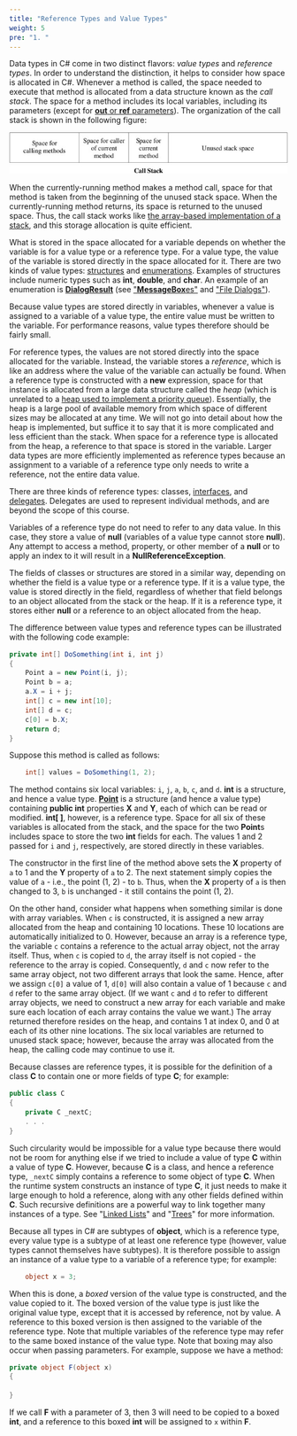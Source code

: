 ```yaml
---
title: "Reference Types and Value Types"
weight: 5
pre: "1. "
---
```


Data types in C# come in two distinct flavors: *value types* and *reference types*. In order to understand the distinction, it helps to consider how space is allocated in C#. Whenever a method is called, the space needed to execute that method is allocated from a data structure known as the *call stack*. The space for a method includes its local variables, including its parameters (except for [**out** or **ref** parameters](/~rhowell/DataStructures/redirect/out-ref)). The organization of the call stack is shown in the following figure:

![A picture of the call stack should appear here](call-stack.jpg)

When the currently-running method makes a method call, space for that method is taken from the beginning of the unused stack space. When the currently-running method returns, its space is returned to the unused space. Thus, the call stack works like [the array-based implementation of a stack](/~rhowell/DataStructures/redirect/stack-impl), and this storage allocation is quite efficient.

What is stored in the space allocated for a variable depends on whether the variable is for a value type or a reference type. For a value type, the value of the variable is stored directly in the space allocated for it. There are two kinds of value types: [structures](/~rhowell/DataStructures/redirect/structs) and [enumerations](/~rhowell/DataStructures/redirect/enumerations). Examples of structures include numeric types such as **int**, **double**, and **char**. An example of an enumeration is [**DialogResult**](http://msdn.microsoft.com/en-us/library/system.windows.forms.dialogresult\(v=vs.110\).aspx) (see ["**MessageBox**es"](/~rhowell/DataStructures/redirect/message-boxes) and ["File Dialogs"](/~rhowell/DataStructures/redirect/file-dialogs)).

Because value types are stored directly in variables, whenever a value is assigned to a variable of a value type, the entire value must be written to the variable. For performance reasons, value types therefore should be fairly small.

For reference types, the values are not stored directly into the space allocated for the variable. Instead, the variable stores a *reference*, which is like an address where the value of the variable can actually be found. When a reference type is constructed with a **new** expression, space for that instance is allocated from a large data structure called the *heap* (which is unrelated to a [heap used to implement a priority queue](/~rhowell/DataStructures/redirect/heaps)). Essentially, the heap is a large pool of available memory from which space of different sizes may be allocated at any time. We will not go into detail about how the heap is implemented, but suffice it to say that it is more complicated and less efficient than the stack. When space for a reference type is allocated from the heap, a reference to that space is stored in the variable. Larger data types are more efficiently implemented as reference types because an assignment to a variable of a reference type only needs to write a reference, not the entire data value.

There are three kinds of reference types: classes, [interfaces](/~rhowell/DataStructures/redirect/interfaces), and [delegates](http://msdn.microsoft.com/en-us/library/900fyy8e.aspx). Delegates are used to represent individual methods, and are beyond the scope of this course.

Variables of a reference type do not need to refer to any data value. In this case, they store a value of **null** (variables of a value type cannot store **null**). Any attempt to access a method, property, or other member of a **null** or to apply an index to it will result in a **NullReferenceException**.

The fields of classes or structures are stored in a similar way, depending on whether the field is a value type or a reference type. If it is a value type, the value is stored directly in the field, regardless of whether that field belongs to an object allocated from the stack or the heap. If it is a reference type, it stores either **null** or a reference to an object allocated from the heap.

The difference between value types and reference types can be illustrated with the following code example:

```c#
private int[] DoSomething(int i, int j)
{
    Point a = new Point(i, j);
    Point b = a;
    a.X = i + j;
    int[] c = new int[10];
    int[] d = c;
    c[0] = b.X;
    return d;
}
```

Suppose this method is called as follows:

```c#
    int[] values = DoSomething(1, 2);
```

The method contains six local variables: `i`, `j`, `a`, `b`, `c`, and `d`. **int** is a structure, and hence a value type. [**Point**](http://msdn.microsoft.com/en-us/library/system.drawing.point\(v=vs.110\).aspx) is a structure (and hence a value type) containing **public int** properties **X** and **Y**, each of which can be read or modified. **int\[ \]**, however, is a reference type. Space for all six of these variables is allocated from the stack, and the space for the two **Point**s includes space to store the two **int** fields for each. The values 1 and 2 passed for `i` and `j`, respectively, are stored directly in these variables.

The constructor in the first line of the method above sets the **X** property of `a` to 1 and the **Y** property of `a` to 2. The next statement simply copies the value of `a` - i.e., the point (1, 2) - to `b`. Thus, when the **X** property of `a` is then changed to 3, `b` is unchanged - it still contains the point (1, 2).

On the other hand, consider what happens when something similar is done with array variables. When `c` is constructed, it is assigned a new array allocated from the heap and containing 10 locations. These 10 locations are automatically initialized to 0. However, because an array is a reference type, the variable `c` contains a reference to the actual array object, not the array itself. Thus, when `c` is copied to `d`, the array itself is not copied - the reference to the array is copied. Consequently, `d` and `c` now refer to the same array object, not two different arrays that look the same. Hence, after we assign `c[0]` a value of 1, `d[0]` will also contain a value of 1 because `c` and `d` refer to the same array object. (If we want `c` and `d` to refer to different array objects, we need to construct a new array for each variable and make sure each location of each array contains the value we want.) The array returned therefore resides on the heap, and contains 1 at index 0, and 0 at each of its other nine locations. The six local variables are returned to unused stack space; however, because the array was allocated from the heap, the calling code may continue to use it.

Because classes are reference types, it is possible for the definition of a class **C** to contain one or more fields of type **C**; for example:

```c#
public class C
{
    private C _nextC;
    . . .
}
```

Such circularity would be impossible for a value type because there would not be room for anything else if we tried to include a value of type **C** within a value of type **C**. However, because **C** is a class, and hence a reference type, `_nextC` simply contains a reference to some object of type **C**. When the runtime system constructs an instance of type **C**, it just needs to make it large enough to hold a reference, along with any other fields defined within **C**. Such recursive definitions are a powerful way to link together many instances of a type. See "[Linked Lists](/~rhowell/DataStructures/redirect/linked-lists)" and "[Trees](/~rhowell/DataStructures/redirect/trees)" for more information.

Because all types in C# are subtypes of **object**, which is a reference type, every value type is a subtype of at least one reference type (however, value types cannot themselves have subtypes). It is therefore possible to assign an instance of a value type to a variable of a reference type; for example:

```c#
    object x = 3;
```

When this is done, a *boxed* version of the value type is constructed, and the value copied to it. The boxed version of the value type is just like the original value type, except that it is accessed by reference, not by value. A reference to this boxed version is then assigned to the variable of the reference type. Note that multiple variables of the reference type may refer to the same boxed instance of the value type.
 Note that boxing may also occur when passing parameters. For example, suppose we have a method:

```c#
private object F(object x)
{

}
```

If we call **F** with a parameter of 3, then 3 will need to be copied to a boxed **int**, and a reference to this boxed **int** will be assigned to `x` within **F**.
